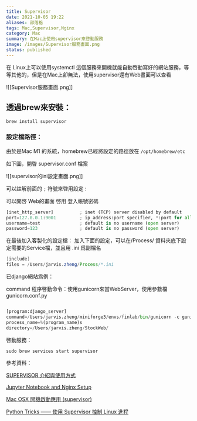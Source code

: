 ```yaml
---
title: Supervisor
date: 2021-10-05 19:22
aliases: 部落格 
tags: Mac,Supervisor,Nginx
category: Mac
summary: 在Mac上使用supervisor來啓動服務
image: /images/Supervisor服務畫面.png
status: published
---
```


在 Linux上可以使用systemctl 這個服務來開機就能自動啓動寫好的網站服務，等等其他的，但是在Mac上卻無法，使用supervisor還有Web畫面可以查看


![[Supervisor服務畫面.png]]


## 透過brew來安裝：

`brew install supervisor`

### 設定檔路徑：

由於是Mac M1 的系統，homebrew已經將設定的路徑放在 `/opt/homebrew/etc`

如下圖，開啓 supervisor.conf 檔案

![[supervisor的ini設定畫面.png]]

可以註解前面的 `;` 符號來啓用設定 :

可以開啓 Web的畫面 啓用 登入帳號密碼
```python
[inet_http_server]         	; inet (TCP) server disabled by default
port=127.0.0.1:9001        	; ip_address:port specifier, *:port for all iface
username=test       		; default is no username (open server)
password=123         		; default is no password (open server)
```

在最後加入客製化的設定檔：
加入下面的設定，可以在/Process/  資料夾底下設定需要的Service檔，並且用 .ini 爲副檔名

```java
[include]
files = /Users/jarvis.zheng/Process/*.ini

```



已django網站爲例：

command 程序啓動命令：使用gunicorn來當WebServer，使用參數檔 gunicorn.conf.py 
```python

[program:django_server]
command=/Users/jarvis.zheng/miniforge3/envs/finlab/bin/gunicorn -c gunicorn.conf.py StockSecretary.wsgi
process_name=%(program_name)s
directory=/Users/jarvis.zheng/StockWeb/

```


啓動服務：

````python
sudo brew services start supervisor
````

參考資料：

[SUPERVISOR 介紹與使用方式](https://hoohoo.top/blog/supervisor-instructions-for-use/)

[Jupyter Notebook and Nginx Setup](https://aptro.github.io/server/architecture/2016/06/21/Jupyter-Notebook-Nginx-Setup.html)

[Mac OSX 開機啟動應用 (supervisor)](https://www.gushiciku.cn/pl/2MVd/zh-tw)

[Python Tricks —— 使用 Supervisor 控制 Linux 進程](https://www.twblogs.net/a/5d6115a6bd9eee541c32bb6f)


